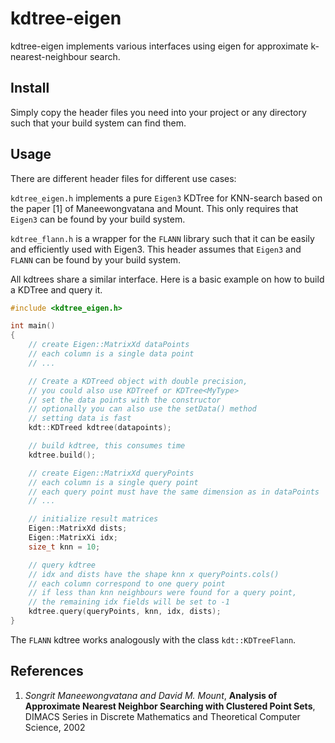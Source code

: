 # kdtree-eigen

kdtree-eigen implements various interfaces using eigen for approximate
k-nearest-neighbour search.

## Install

Simply copy the header files you need into your project or any directory such
that your build system can find them.

## Usage

There are different header files for different use cases:

```kdtree_eigen.h``` implements a pure ```Eigen3``` KDTree for KNN-search based
on the paper [1] of Maneewongvatana and Mount. This only requires that ```Eigen3```
can be found by your build system.

```kdtree_flann.h``` is a wrapper for the ```FLANN``` library such that it
can be easily and efficiently used with Eigen3. This header assumes that ```Eigen3```
and ```FLANN``` can be found by your build system.

All kdtrees share a similar interface. Here is a basic example on how to build a
KDTree and query it.

```cpp
#include <kdtree_eigen.h>

int main()
{
    // create Eigen::MatrixXd dataPoints
    // each column is a single data point
    // ...

    // Create a KDTreed object with double precision,
    // you could also use KDTreef or KDTree<MyType>
    // set the data points with the constructor
    // optionally you can also use the setData() method
    // setting data is fast
    kdt::KDTreed kdtree(datapoints);

    // build kdtree, this consumes time
    kdtree.build();

    // create Eigen::MatrixXd queryPoints
    // each column is a single query point
    // each query point must have the same dimension as in dataPoints
    // ...

    // initialize result matrices
    Eigen::MatrixXd dists;
    Eigen::MatrixXi idx;
    size_t knn = 10;

    // query kdtree
    // idx and dists have the shape knn x queryPoints.cols()
    // each column correspond to one query point
    // if less than knn neighbours were found for a query point,
    // the remaining idx fields will be set to -1
    kdtree.query(queryPoints, knn, idx, dists);
}
```

The ```FLANN``` kdtree works analogously with the class ```kdt::KDTreeFlann```.

## References

1. *Songrit Maneewongvatana and David M. Mount*, **Analysis of Approximate
Nearest Neighbor Searching with Clustered Point Sets**, DIMACS Series in
Discrete Mathematics and Theoretical Computer Science, 2002
